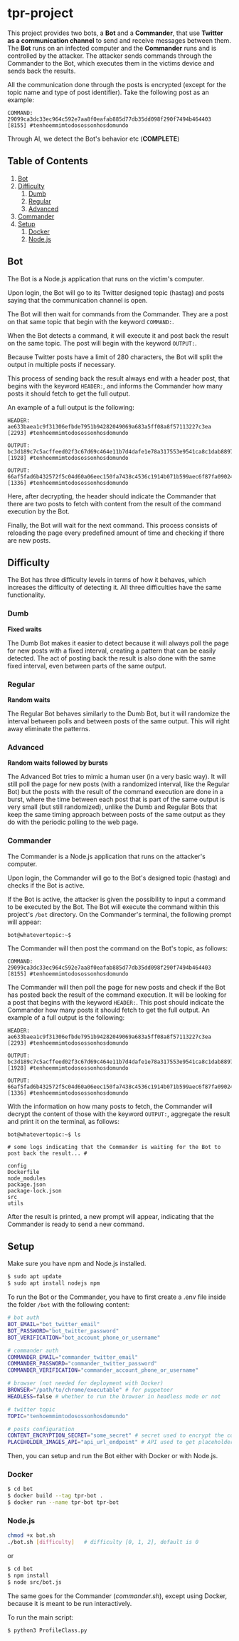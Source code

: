 # tpr-project

This project provides two bots, a **Bot** and a **Commander**, that use **Twitter as a communication channel** to send and receive messages between them. The **Bot** runs on an infected computer and the **Commander** runs and is controlled by the attacker. The attacker sends commands through the Commander to the Bot, which executes them in the victims device and sends back the results.

All the communication done through the posts is encrypted (except for the topic name and type of post identifier). Take the following post as an example:

```
COMMAND: 29099ca3dc33ec964c592e7aa8f0eafab885d77db35dd098f290f7494b464403 [8155] #tenhoemmimtodosossonhosdomundo
```

Through AI, we detect the Bot's behavior etc (**COMPLETE**)

## Table of Contents

1. [Bot](#bot)
2. [Difficulty](#difficulty)
	1. [Dumb](#dumb)
	2. [Regular](#regular)
	3. [Advanced](#advanced)
2. [Commander](#commander)
3. [Setup](#setup)
    1. [Docker](#docker)
	2. [Node.js](#nodejs)


## Bot

The Bot is a Node.js application that runs on the victim's computer.

Upon login, the Bot will go to its Twitter designed topic (hastag) and posts saying that the communication channel is open.

The Bot will then wait for commands from the Commander. They are a post on that same topic that begin with the keyword `COMMAND:`.

When the Bot detects a command, it will execute it and post back the result on the same topic. The post will begin with the keyword `OUTPUT:`.

Because Twitter posts have a limit of 280 characters, the Bot will split the output in multiple posts if necessary.

This process of sending back the result always end with a header post, that begins with the keyword `HEADER:`, and informs the Commander how many posts it should fetch to get the full output.

An example of a full output is the following:

```
HEADER: ae633baea1c9f31306efbde7951b94282049069a683a5ff08a8f57113227c3ea [2293] #tenhoemmimtodosossonhosdomundo

OUTPUT: bc3d189c7c5acffeed02f3c67d69c464e11b7d4dafe1e78a317553e9541ca8c1dab889778e0516765f6c067ec4cb5002 [1928] #tenhoemmimtodosossonhosdomundo

OUTPUT: 66af5fad6b432572f5c04d60a06eec150fa7438c4536c1914b071b599aec6f87fa090242c2cd1f81c4888964c138542d2f36da00f00a02436e657de60c594922c2a617187d584bec3fe013153a541464 [1336] #tenhoemmimtodosossonhosdomundo
```

Here, after decrypting, the header should indicate the Commander that there are two posts to fetch with content from the result of the command execution by the Bot.

Finally, the Bot will wait for the next command. This process consists of reloading the page every predefined amount of time and checking if there are new posts.

## Difficulty

The Bot has three difficulty levels in terms of how it behaves, which increases the difficulty of detecting it. All three difficulties have the same functionality.

### Dumb

**Fixed waits**

The Dumb Bot makes it easier to detect because it will always poll the page for new posts with a fixed interval, creating a pattern that can be easily detected. The act of posting back the result is also done with the same fixed interval, even between parts of the same output.

### Regular

**Random waits**

The Regular Bot behaves similarly to the Dumb Bot, but it will randomize the interval between polls and between posts of the same output. This will right away eliminate the patterns.

### Advanced

**Random waits followed by bursts**

The Advanced Bot tries to mimic a human user (in a very basic way). It will still poll the page for new posts (with a randomized interval, like the Regular Bot) but the posts with the result of the command execution are done in a burst, where the time between each post that is part of the same output is very small (but still randomized), unlike the Dumb and Regular Bots that keep the same timing approach between posts of the same output as they do with the periodic polling to the web page.

### Commander

The Commander is a Node.js application that runs on the attacker's computer.

Upon login, the Commander will go to the Bot's designed topic (hastag) and checks if the Bot is active.

If the Bot is active, the attacker is given the possibility to input a command to be executed by the Bot. The Bot will execute the command within this project's ```/bot``` directory. On the Commander's terminal, the following prompt will appear:

```
bot@whatevertopic:~$
```

The Commander will then post the command on the Bot's topic, as follows:

```
COMMAND: 29099ca3dc33ec964c592e7aa8f0eafab885d77db35dd098f290f7494b464403 [8155] #tenhoemmimtodosossonhosdomundo
```

The Commander will then poll the page for new posts and check if the Bot has posted back the result of the command execution. It will be looking for a post that begins with the keyword `HEADER:`. This post should indicate the Commander how many posts it should fetch to get the full output. An example of a full output is the following:

```
HEADER: ae633baea1c9f31306efbde7951b94282049069a683a5ff08a8f57113227c3ea [2293] #tenhoemmimtodosossonhosdomundo

OUTPUT: bc3d189c7c5acffeed02f3c67d69c464e11b7d4dafe1e78a317553e9541ca8c1dab889778e0516765f6c067ec4cb5002 [1928] #tenhoemmimtodosossonhosdomundo

OUTPUT: 66af5fad6b432572f5c04d60a06eec150fa7438c4536c1914b071b599aec6f87fa090242c2cd1f81c4888964c138542d2f36da00f00a02436e657de60c594922c2a617187d584bec3fe013153a541464 [1336] #tenhoemmimtodosossonhosdomundo
```

With the information on how many posts to fetch, the Commander will decrypt the content of those with the keyword `OUTPUT:`, aggregate the result and print it on the terminal, as follows:

```
bot@whatevertopic:~$ ls

# some logs indicating that the Commander is waiting for the Bot to post back the result... #

config
Dockerfile
node_modules
package.json
package-lock.json
src
utils
```

After the result is printed, a new prompt will appear, indicating that the Commander is ready to send a new command.

## Setup

Make sure you have npm and Node.js installed.
```bash
$ sudo apt update
$ sudo apt install nodejs npm
```

To run the Bot or the Commander, you have to first create a .env file inside the folder `/bot` with the following content:

```bash
# bot auth
BOT_EMAIL="bot_twitter_email"
BOT_PASSWORD="bot_twitter_password"
BOT_VERIFICATION="bot_account_phone_or_username"

# commander auth
COMMANDER_EMAIL="commander_twitter_email"
COMMANDER_PASSWORD="commander_twitter_password"
COMMANDER_VERIFICATION="commander_account_phone_or_username"

# browser (not needed for deployment with Docker)
BROWSER="/path/to/chrome/executable" # for puppeteer
HEADLESS=false # whether to run the browser in headless mode or not

# twitter topic
TOPIC="tenhoemmimtodosossonhosdomundo"

# posts configuration
CONTENT_ENCRYPTION_SECRET="some_secret" # secret used to encrypt the content of the messages
PLACEHOLDER_IMAGES_API="api_url_endpoint" # API used to get placeholder images
```

Then, you can setup and run the Bot either with Docker or with Node.js.

### Docker

```bash
$ cd bot
$ docker build --tag tpr-bot .
$ docker run --name tpr-bot tpr-bot
```

### Node.js

```bash
chmod +x bot.sh
./bot.sh [difficulty]	# difficulty [0, 1, 2], default is 0
```

or

```bash
$ cd bot
$ npm install
$ node src/bot.js
```

The same goes for the Commander (*commander.sh*), except using Docker, because it is meant to be run interactively.


To run the main script:

```bash
$ python3 ProfileClass.py
```
